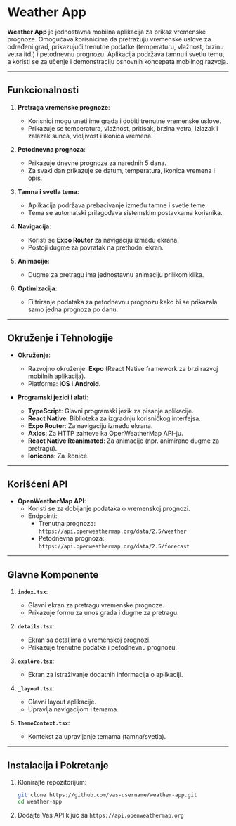 # Weather App

**Weather App** je jednostavna mobilna aplikacija za prikaz vremenske prognoze. Omogućava korisnicima da pretražuju vremenske uslove za određeni grad, prikazujući trenutne podatke (temperaturu, vlažnost, brzinu vetra itd.) i petodnevnu prognozu. Aplikacija podržava tamnu i svetlu temu, a koristi se za učenje i demonstraciju osnovnih koncepata mobilnog razvoja.

---

## Funkcionalnosti

1. **Pretraga vremenske prognoze**:
   - Korisnici mogu uneti ime grada i dobiti trenutne vremenske uslove.
   - Prikazuje se temperatura, vlažnost, pritisak, brzina vetra, izlazak i zalazak sunca, vidljivost i ikonica vremena.

2. **Petodnevna prognoza**:
   - Prikazuje dnevne prognoze za narednih 5 dana.
   - Za svaki dan prikazuje se datum, temperatura, ikonica vremena i opis.

3. **Tamna i svetla tema**:
   - Aplikacija podržava prebacivanje između tamne i svetle teme.
   - Tema se automatski prilagođava sistemskim postavkama korisnika.

4. **Navigacija**:
   - Koristi se **Expo Router** za navigaciju između ekrana.
   - Postoji dugme za povratak na prethodni ekran.

5. **Animacije**:
   - Dugme za pretragu ima jednostavnu animaciju prilikom klika.

6. **Optimizacija**:
   - Filtriranje podataka za petodnevnu prognozu kako bi se prikazala samo jedna prognoza po danu.

---

## Okruženje i Tehnologije

- **Okruženje**:
  - Razvojno okruženje: **Expo** (React Native framework za brzi razvoj mobilnih aplikacija).
  - Platforma: **iOS** i **Android**.

- **Programski jezici i alati**:
  - **TypeScript**: Glavni programski jezik za pisanje aplikacije.
  - **React Native**: Biblioteka za izgradnju korisničkog interfejsa.
  - **Expo Router**: Za navigaciju između ekrana.
  - **Axios**: Za HTTP zahteve ka OpenWeatherMap API-ju.
  - **React Native Reanimated**: Za animacije (npr. animirano dugme za pretragu).
  - **Ionicons**: Za ikonice.

---

## Korišćeni API

- **OpenWeatherMap API**:
  - Koristi se za dobijanje podataka o vremenskoj prognozi.
  - Endpointi:
    - Trenutna prognoza: `https://api.openweathermap.org/data/2.5/weather`
    - Petodnevna prognoza: `https://api.openweathermap.org/data/2.5/forecast`

---

## Glavne Komponente

1. **`index.tsx`**:
   - Glavni ekran za pretragu vremenske prognoze.
   - Prikazuje formu za unos grada i dugme za pretragu.

2. **`details.tsx`**:
   - Ekran sa detaljima o vremenskoj prognozi.
   - Prikazuje trenutne podatke i petodnevnu prognozu.

3. **`explore.tsx`**:
   - Ekran za istraživanje dodatnih informacija o aplikaciji.

4. **`_layout.tsx`**:
   - Glavni layout aplikacije.
   - Upravlja navigacijom i temama.

5. **`ThemeContext.tsx`**:
   - Kontekst za upravljanje temama (tamna/svetla).

---

## Instalacija i Pokretanje

1. Klonirajte repozitorijum:
   ```bash
   git clone https://github.com/vas-username/weather-app.git
   cd weather-app

2. Dodajte Vas API kljuc sa `https://api.openweathermap.org`
